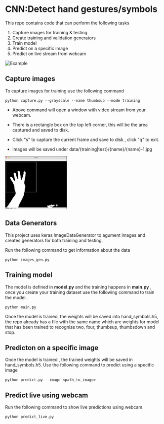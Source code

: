 
# CNN:Detect hand gestures/symbols

This repo contains code that can perform the following tasks

1. Capture images for training & testing
2. Create training and validation generators
3. Train model
4. Predict on a specific image
5. Predict on live stream from webcam

![Example](./hand_symbols_ex.gif)


## Capture images

To capture images for training use the following command

    python capture.py --grayscale --name thumbsup --mode training

- Above command will open a window with video stream from your webcam.

- There is a rectangle box on the top left corner, this will be the area captured and saved to disk.

- Click "s" to capture the current frame and save to disk , click "q" to exit.

- images will be saved under data/{training|test}/{name}/{name}-1.jpg

<img src="capture_image.png" alt="drawing" width="200"/>


## Data Generators

This project uses keras ImageDataGenerator to agument images and creates generators for both training and testing. 

Run the following command to get information about the data

    python images_gen.py


## Training model

The model is defined in **model.py** and the training happens in **main.py** , once you create your training dataset use the following command to train the model.

    python main.py

Once the model is trained, the weights will be saved into hand_symbols.h5, the repo already has a file with the same name which are weights for model that has been trained to recognize two, four, thumbsup, thumbsdown and stop.

## Predicton on a specific image

Once the model is trained , the trained weights will be saved in hand_symbols.h5. Use the following command to predict using a specific image

    python predict.py --image <path_to_image>

## Predict live using webcam

Run the following command to show live predictions using webcam.

    python predict_live.py


